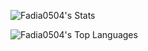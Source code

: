 ![Fadia0504's Stats](https://github-readme-stats.vercel.app/api?username=Fadia0504&theme=vue-dark&show_icons=true&hide_border=false&count_private=true)

![Fadia0504's Top Languages](https://github-readme-stats.vercel.app/api/top-langs/?username=Fadia0504&theme=vue-dark&show_icons=true&hide_border=false&layout=compact)
